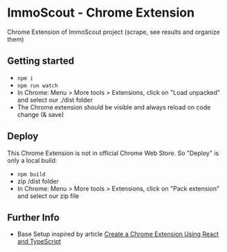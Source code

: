 # ImmoScout - Chrome Extension

Chrome Extension of ImmoScout project (scrape, see results and organize them)

## Getting started

- `npm i`
- `npm run watch`
- In Chrome: Menu > More tools > Extensions, click on "Load unpacked" and select our ./dist folder
- The Chrome extension should be visible and always reload on code change (& save)

## Deploy

This Chrome Extension is not in official Chrome Web Store. So "Deploy" is only a local build:

- `npm build`
- zip /dist folder
- In Chrome: Menu > More tools > Extensions, click on "Pack extension" and select our zip file

## Further Info

- Base Setup inspired by article [Create a Chrome Extension Using React and TypeScript](https://medium.com/better-programming/create-a-chrome-extension-using-react-and-typescript-50e94e14320c)
